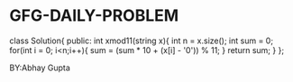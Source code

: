 # GFG-DAILY-PROBLEM


class Solution{
public:
    int xmod11(string x){
      int n = x.size();
      int sum = 0;
      for(int i = 0; i<n;i++){
          sum = (sum * 10 + (x[i] - '0')) % 11;
      }
      return sum;
    }
};


BY:Abhay Gupta
